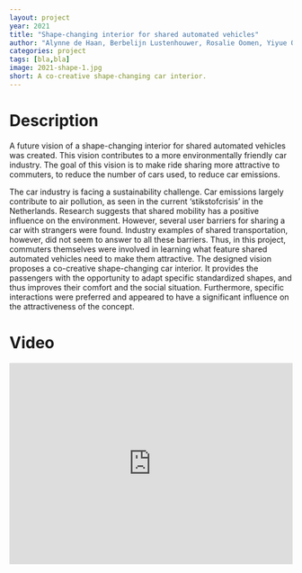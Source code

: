 ```yaml
---
layout: project
year: 2021
title: "Shape-changing interior for shared automated vehicles"
author: "Alynne de Haan, Berbelijn Lustenhouwer, Rosalie Oomen, Yiyue Qiu"
categories: project
tags: [bla,bla]
image: 2021-shape-1.jpg
short: A co-creative shape-changing car interior.
---
```


# Description
A future vision of a shape-changing interior for shared automated vehicles was created. This vision contributes to a more environmentally friendly car industry. The goal of this vision is to make ride sharing more attractive to commuters, to reduce the number of cars used, to reduce car emissions.

The car industry is facing a sustainability challenge. Car emissions largely contribute to air pollution, as seen in the current ‘stikstofcrisis’ in the Netherlands. Research suggests that shared mobility has a positive influence on the environment. However, several user barriers for sharing a car with strangers were found. Industry examples of shared transportation, however, did not seem to answer to all these barriers. Thus, in this project, commuters themselves were involved in learning what feature shared automated vehicles need to make them attractive. The designed vision proposes a co-creative shape-changing car interior. It provides the passengers with the opportunity to adapt specific standardized shapes, and thus improves their comfort and the social situation. Furthermore, specific interactions were preferred and appeared to have a significant influence on the attractiveness of the concept.

# Video
<iframe style="display:inline-block; border:0px solid #FFF; width: 100%; height: 358px" src="https://www.youtube.com/embed/CAyWN9ba9J8?playlist=CAyWN9ba9J8&loop=1&autoplay=1&mute=1" frameborder="0" allowfullscreen></iframe>
